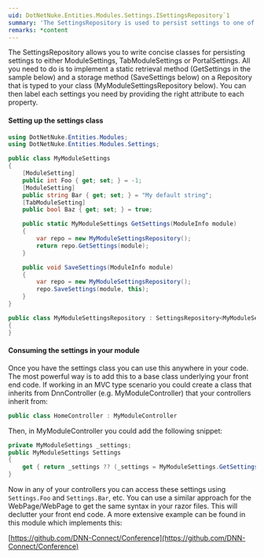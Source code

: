 ```yaml
---
uid: DotNetNuke.Entities.Modules.Settings.ISettingsRepository`1
summary: 'The SettingsRepository is used to persist settings to one of DNNs internal settings stores'
remarks: *content
---
```


The SettingsRepository allows you to write concise classes for persisting
settings to either ModuleSettings, TabModuleSettings or PortalSettings.
All you need to do is to implement a static retrieval method (GetSettings in the sample below)
and a storage method (SaveSettings below) on a Repository that is typed to
your class (MyModuleSettingsRepository below). You can then label each settings
you need by providing the right attribute to each property.

#### Setting up the settings class

```cs
using DotNetNuke.Entities.Modules;
using DotNetNuke.Entities.Modules.Settings;

public class MyModuleSettings
{
    [ModuleSetting]
    public int Foo { get; set; } = -1;
    [ModuleSetting]
    public string Bar { get; set; } = "My default string";
    [TabModuleSetting]
    public bool Baz { get; set; } = true;

    public static MyModuleSettings GetSettings(ModuleInfo module)
    {
        var repo = new MyModuleSettingsRepository();
        return repo.GetSettings(module);
    }

    public void SaveSettings(ModuleInfo module)
    {
        var repo = new MyModuleSettingsRepository();
        repo.SaveSettings(module, this);
    }
}

public class MyModuleSettingsRepository : SettingsRepository<MyModuleSettings>
{
}
```

#### Consuming the settings in your module

Once you have the settings class you can use this anywhere in your code. The most
powerful way is to add this to a base class underlying your front end code. If working in
an MVC type scenario you could create a class that inherits from DnnController
(e.g. MyModuleController) that your controllers inherit from:

```cs
public class HomeController : MyModuleController
```

Then, in MyModuleController you could add the following snippet:

```cs
private MyModuleSettings _settings;
public MyModuleSettings Settings
{
    get { return _settings ?? (_settings = MyModuleSettings.GetSettings(ModuleContext.Configuration)); }
}
```

Now in any of your controllers you can access these settings using `Settings.Foo` and `Settings.Bar`, etc. You can use a similar approach for the WebPage/WebPage<T> to get
the same syntax in your razor files. This will declutter your front end code. A more
extensive example can be found in this module which implements this:

[https://github.com/DNN-Connect/Conference](https://github.com/DNN-Connect/Conference)

